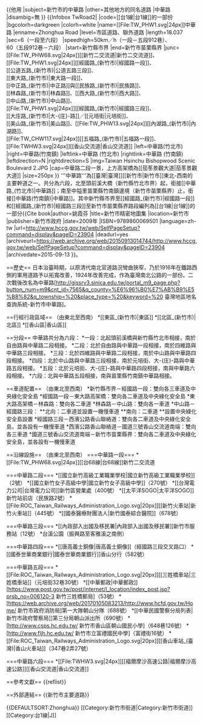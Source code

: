 {{他用
|subject=新竹市的中華路
|other=其他地方的同名道路
|中華路
|disambig=無
}}
{{Infobox TwRoad2|
|code=[[台1線|台1線]]的一部份
|bgcolorh=darkgreen
|colorh=white
|name=[[File:TW_PHW1.svg|24px]]中華路
|enname=Zhonghua Road
|level=市區道路、聯外道路
|length=18.037
|sec=6（一段至六段）
|speedhigh=50km／h（一段－五段912巷）、<br>60（五段912巷－六段）
|start=新竹縣市界
|end=新竹市苗栗縣界
|junc=[[File:TW_PHW68.svg|24px]][[新竹二交流道|新竹二交流道]]、<br>[[File:TW_PHW1.svg|24px]][[經國路_(新竹市)|經國路一段]]、<br>[[公道五路_(新竹市)|公道五路三段]]、<br>[[東大路_(新竹市)|東大路一段]]、<br>[[中正路_(新竹市)|中正路]]與[[民族路_(新竹市)|民族路]]、<br>[[林森路_(新竹市)|林森路]]、[[西大路_(新竹市)|西大路]]、<br>[[中山路_(新竹市)|中山路]]、<br>[[File:TW_PHW1.svg|24px]][[經國路_(新竹市)|經國路三段]]、<br>[[大庄路_(新竹市)|大-{庄}-路]]／[[元培街|元培街]]、<br>[[美山路_(新竹市)|美山路]]、[[File:TW_PHW13.svg|24px]][[內湖路_(新竹市)|內湖路]]、<br>[[File:TW_CHW117.svg|24px]][[五福路_(新竹市)|五福路一段]]、<br>[[File:TWHW3.svg|24px]][[香山交流道|香山交流道]]
|left=中華路(竹北市)
|right=中華路(竹南鎮)
|leftlink=中華路 (竹北市)
|rightlink=中華路 (竹南鎮)
|leftdirection=N
|rightdirection=S
|img=Taiwan Hsinchu Bishopwood Scenic Boulevard 2.JPG
|cap=中華路二段一景，上方高架橋為[[茄苳景觀大道|茄苳景觀大道]]
|size=250px
}}
'''中華路'''為[[臺灣|臺灣]][[新竹市|新竹市]]東北-西南的主要幹道之一。共分為六段，北至頭前溪大橋（新竹縣竹北市界）起，銜接[[中華路_(竹北市)|中華路]]；南至中隘里苗栗縣竹南鎮邊境（新竹市苗栗縣界）止，銜接[[中華路(竹南鎮)|中華路]]。其中新竹縣市界至[[經國路_(新竹市)|經國路一段]]和[[經國路_(新竹市)|經國路三段]]至新竹市苗栗縣界路段編列為[[台1線|台1線]]的一部分<ref name="地圖集">{{Cite book|author=姚霞芬 |title=新竹市精密地圖集 |location=新竹市 |publisher=新竹市政府 |date=2009年 |ISBN=9789860069501 |language=zh-tw |url=http://www.hccg.gov.tw/web/SelfPageSetup?command=display&pageID=23904 |deadurl=yes |archiveurl=https://web.archive.org/web/20150913014744/http://www.hccg.gov.tw/web/SelfPageSetup?command=display&pageID=23904 |archivedate=2015-09-13 }}</ref>。

==歷史==
日本治臺時期，以原清代南北官道路況彎曲狹窄，乃於1916年在鐵路西側的軍用道路予以拓寬改善，1924年改善完成，作為臺灣南北公路的一部份。二次戰後改名為中華路<ref>[http://gissrv3.sinica.edu.tw/portal_m9_page.php?button_num=m9&cnt_id=7565&q_county=%E6%96%B0%E7%AB%B9%E5%B8%82&q_township=%20&place_type=%20&keyword=%20 臺灣地區地名查詢系統-新竹市中華路]</ref>。

==行經行政區域==
（由東北至西南）
*[[東區_(新竹市)|東區]]
*[[北區_(新竹市)|北區]]
*[[香山區|香山區]]

==分段==
<ref name="地圖集"/>
中華路共分為六段：
*一段：北起頭前溪橋與新竹縣竹北市相接，南於自由路與中華路二段相接。
*二段：北於自由路與中華路一段相接，南於四維路與中華路三段相接。
*三段：北於四維路與中華路二段相接，南於中山路與中華路四段相接。
*四段：北於中山路與中華路三段相接，南於元培街、大-{庄}-路與中華路五段相接。
*五段：北於元培街、大-{庄}-路與中華路四段相接，南與中華路六段相接。
*六段：北與中華路五段相接，南與苗栗縣竹南鎮中華路相接。

==車道配置==
（由東北至西南）
*新竹縣市界－經國路一段：雙向各三車道及中央綠化安全島
*經國路一段－東大路高架橋：雙向各二車道及中央綠化安全島
*東大路高架橋－林森路：雙向各二車道
*林森路－中山路：雙向各一車道
*中山路－經國路三段：
**北向：二車道並設置一機慢車道
**南向：二車道
**設置中央綠化安全島設置
*經國路三段－西濱公路香山聯絡道：雙向各二車道及中央綠化安全島，並各設有一機慢車道
*西濱公路香山聯絡道－國道三號香山交流道南端：雙向各三車道
*國道三號香山交流道南端－新竹市苗栗縣界：雙向各二車道及中央綠化安全島，並各設有一機慢車道

==沿線設施==
<ref name="地圖集"/>（由東北至西南）
===中華路一段===
*[[File:TW_PHW68.svg|24px]][[台68線|台68線]]新竹二交流道

===中華路二段===
*[[國立新竹高級工業職業學校|國立新竹高級工業職業學校]]（2號）
*[[國立新竹女子高級中學|國立新竹女子高級中學]]（270號）
*[[台灣電力公司|台灣電力公司]]新竹區營業處（400號）
*[[太平洋SOGO|太平洋SOGO]]新竹站前店（民族路2號）
*[[File:ROC_Taiwan_Railways_Administration_Logo.svg|20px]][[新竹火車站|新竹火車站]]（445號）
*[[國泰醫療財團法人|新竹國泰綜合醫院]]（678號）

===中華路三段===
*[[內政部入出國及移民署|內政部入出國及移民署]]新竹市服務站（12號）
*台溪公園（振興路至客雅溪之南側）

===中華路四段===
*[[唐高義士銅像|唐高義士銅像]]（經國路三段交叉路口）
*[[國泰世華商業銀行|國泰世華商業銀行]]香山分行（582號）

===中華路五段===
*[[File:ROC_Taiwan_Railways_Administration_Logo.svg|20px]][[三姓橋車站|三姓橋車站]]（元培街32巷30號）
*[[中華郵政|中華郵政]][https://www.post.gov.tw/post/internet/I_location/index_post.jsp?prsb_no=006120-3 新竹三姓橋郵局]（53號）
*[https://web.archive.org/web/20170105083213/http://www.hcfd.gov.tw/Home/ 新竹市政府消防局]第一大隊朝山分隊（688號）
*[[中華民國警察分局列表|新竹市政府警察局]]第三分局朝山派出所（690號）
*[http://www.csps.hc.edu.tw/ 新竹市香山區朝山國民小學]（648巷126號）
*[http://www.fljh.hc.edu.tw/ 新竹市立富禮國民中學]（富禮街16號）
*[[File:ROC_Taiwan_Railways_Administration_Logo.svg|20px]][[香山車站_(臺灣)|香山火車站]]（347巷2弄27號）

===中華路六段===
*[[File:TWHW3.svg|24px]][[福爾摩沙高速公路|福爾摩沙高速公路]][[香山交流道|香山交流道]]

==參考文獻==
{{reflist}}

==外部連結==
{{新竹市主要道路}}

{{DEFAULTSORT:Zhonghua}}
[[Category:新竹市街道|Category:新竹市街道]]
[[Category:台1線|J]]